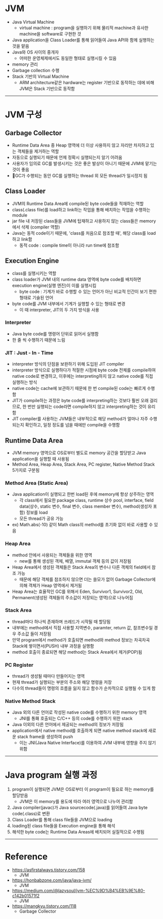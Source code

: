 # JVM

- Java Virtual Machine
    - virtual machine : program을 실행하기 위해 물리적 machine과 유사한 machine을 software로 구현한 것
- Java application을 Class Loader를 통해 읽어들여 Java API와 함께 실행하는 것을 맡음
- Java와 OS 사이의 중개자
    - 어떠한 운영체제에서도 동일한 형태로 실행시킬 수 있음
- memory 관리
- Garbage collection 수행
- Stack 기반의 Virtual Machine
    - ARM architecture같은 hardware는 register 기반으로 동작하는 데에 비해 JVM은 Stack 기반으로 동작함

---

# JVM 구성

## Garbage Collector

- Runtime Data Area 중 Heap 영역에 더 이상 사용하지 않고 자리만 차지하고 있는 객체들을 제거하는 역할
- 자동으로 실행되기 때문에 언제 정확시 실행되는지 알기 어려움
- 사용자가 임의로 GC를 발생시키는 것은 좋은 발상이 아니기 때문에 JVM에 맡기는 것이 좋음
- GC가 수행되는 동안 GC를 실행하는 thread 외 모든 thread가 일시정지 됨

## Class Loader

- JVM의 Runtime Data Area에 compile된 byte code들을 적재하는 역할
- class(.class file)를 load하고 link하는 작업을 통해 배치하는 작업을 수행하는 module
- jar file 내 저장된 class들을 JVM에 탑재하고 사용하지 않는 class들은 memory에서 삭제 (compiler 역할)
- Java는 동적 code이기 때문에, 'class를 처음으로 참조할 때', 해당 class를 load하고 link함
    - 동적 code : compile time이 아니라 run time에 참조함

## Execution Engine

- class를 실행시키는 역할
- class loader가 JVM 내의 runtime data 영역에 byte code를 배치하면 execution engine(실행 엔진)이 이를 실행시킴
    - byte code : 기계가 바로 수행할 수 있는 언어가 아닌 비교적 인간이 보기 편한 형태로 기술된 언어
- byte code를 JVM 내부에서 기계가 실행할 수 있는 형태로 변경
    - 이 때 interpreter, JIT의 두 가지 방식을 사용

### Interpreter

- Java byte code를 명령어 단위로 읽어서 실행함
- 한 줄 씩 수행하기 때문에 느림

### JIT : Just - In - Time

- interpreter 방식의 단점을 보완하기 위해 도입된 JIT compiler
- interpreter 방식으로 실행하다가 적절한 시점에 byte code 전체를 compile하여 native code로 변경하고, 이후에는 interpreting하지 않고 native code를 직접 실행하는 방식
- native code는 cache에 보관하기 때문에 한 번 compile된 code는 빠르게 수행함
- JIT가 compile하는 과정은 byte code를 interpreting하는 것보다 훨씬 오래 걸리므로, 한 번만 실행되는 code라면 compile하지 않고 interpreting하는 것이 유리함
- JIT compiler를 사용하는 JVM들은 내부적으로 해당 method가 얼마나 자주 수행되는지 확인하고, 일정 정도를 넘을 때에만 compile을 수행함

## Runtime Data Area

- JVM memory 영역으로 OS로부터 별도로 memory 공간을 할당받고 Java application을 실행할 때 사용됨
- Method Area, Heap Area, Stack Area, PC register, Native Method Stack 5가지로 구분됨

### Method Area (Static Area)

- Java application이 실행되고 한번 load된 후에 memory에 항상 상주하는 영역
    - 각 class에서 필요한 package class, runtime 상수 pool, interface, field data(상수, static 변수, final 변수, class member 변수), method(생성자 포함) 정보를 load
    - 모든 thread가 공유 가능
- ex) Math.abs(-10) 같이 Math class의 method를 초기화 없이 바로 사용할 수 있음

### Heap Area

- method 안에서 사용되는 객체들을 위한 영역
    - new를 통해 생성된 객체, 배열, immutal 객체 등의 값이 저장됨
- Heap Area에서 생성된 객체들은 Stack Area의 변수나 다른 객체의 field에서 참조 가능
    - 때문에 해당 객체를 참조하지 않으면 더는 쓸모가 없어 Garbage Collector에 의해 객체가 Heap 영역에서 제거됨
- Heap Area는 효율적인 GC를 위해서 Eden, Survivor1, Survivor2, Old, Permanent(생성된 객체들의 주소값이 저장되는 영역)으로 나누어짐

### Stack Area

- thread마다 하나씩 존재하며 쓰레드가 시작될 때 할당됨
- 내부에는 method에서 직접 사용할 지역변수, paramter, return 값, 참조변수일 경우 주소값 들이 저장됨
- 만약 program에서 method가 호출되면 method와 method 정보는 차곡차곡 Stack에 쌓이면서(PUSH) 내부 과정을 실행함
- method 호출이 종료되면 해당 method는 Stack Area에서 제거(POP)됨

### PC Register

- thread가 생성될 때마다 만들어지는 영역
- 현재 thread가 실행되는 부분의 주소와 해당 명령을 저장
- 다수의 thread들이 명령의 흐름을 잃지 않고 함수가 순차적으로 실행될 수 있게 함

### Native Method Stack

- Java 외의 다른 언어로 작성된 native code를 수행하기 위한 memory 영역
    - JNI를 통홰 호출되는 C/C++ 등의 code를 수행하기 위한 stack
- Java 이외의 다른 언어에서 제공되는 method의 정보가 저장됨
- application에서 native method를 호출하게 되면 native method stack에 새로운 stack frame을 생성하여 push
    - 이는 JNI(Java Native Interface)를 이용하여 JVM 내부에 영향을 주지 않기 위함

---

# Java program 실행 과정

1. program이 실행되면 JVM은 OS로부터 이 program이 필요로 하는 memory를 할당받음
    - JVM은 이 memory를 용도에 따라 여러 영역으로 나누어 관리함
2. Java compiler(javac)가 Java sourcecode(.java)를 읽어들여 Java byte code(.class)로 변환
3. Class Loader를 통해 class file들을 JVM으로 loading
4. loading된 class file들을 Execution engine을 통해 해석
5. 해석한 byte code는 Runtime Data Areas에 배치되어 실질적으로 수행됨

---

# Reference

- https://asfirstalways.tistory.com/158
    - JVM
- https://honbabzone.com/java/java-jvm/
    - JVM
- https://medium.com/@lazysoul/jvm-%EC%9D%B4%EB%9E%80-c142b01571f2
    - JVM
- https://mangkyu.tistory.com/118
    - Garbage Collector
